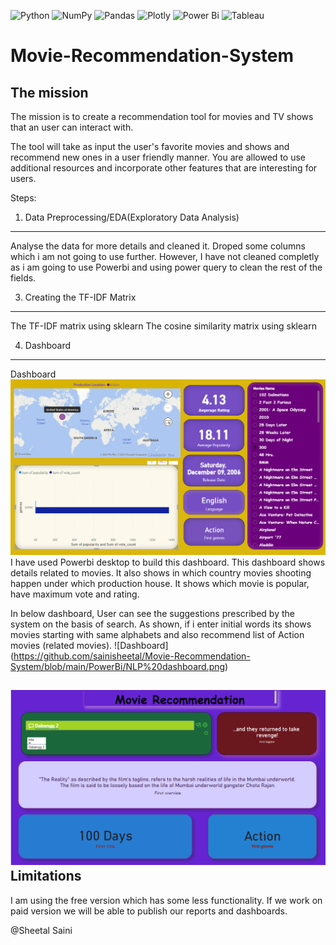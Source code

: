 ![Python](https://img.shields.io/badge/python-3670A0?style=for-the-badge&logo=python&logoColor=ffdd54)  ![NumPy](https://img.shields.io/badge/numpy-%23013243.svg?style=for-the-badge&logo=numpy&logoColor=white) ![Pandas](https://img.shields.io/badge/pandas-%23150458.svg?style=for-the-badge&logo=pandas&logoColor=white) ![Plotly](https://img.shields.io/badge/Plotly-%233F4F75.svg?style=for-the-badge&logo=plotly&logoColor=white) ![Power Bi](https://img.shields.io/badge/power_bi-F2C811?style=for-the-badge&logo=powerbi&logoColor=black)  ![Tableau](https://img.shields.io/badge/Tableau-E97627?style=for-the-badge&logo=Tableau&logoColor=white)
# Movie-Recommendation-System

The mission
-------------------------------------------------------------------------------------------------------------------------------------------------------------------------
The mission is to create a recommendation tool for movies and TV shows that an user can interact with.

The tool will take as input the user's favorite movies and shows and recommend new ones in a user friendly manner. You are allowed to use additional resources and incorporate other features that are interesting for users.


Steps:
1. Data Preprocessing/EDA(Exploratory Data Analysis)
-----------------------------------------------------------------------------------------------------------------------------------------------------------------------
Analyse the data for more details and cleaned it. Droped some columns which i am not going to use further. However, I have not cleaned completly as i am going to 
use Powerbi and using power query to clean the rest of the fields. 


3. Creating the TF-IDF Matrix
-------------------------------------------------------------------------------------------------------------------------------------------------------------
  The TF-IDF matrix using sklearn 
  The cosine similarity matrix using sklearn
  
4. Dashboard
-----------------------------------------------------------------------------------------------------------------------------------------------
Dashboard
![Dashboard](https://github.com/sainisheetal/Movie-Recommendation-System/blob/main/PowerBi/Movie%20Recommendation%20dashboard.png)
I have used Powerbi desktop to build this dashboard. This dashboard shows details related to movies. It also shows in which country movies shooting happen under which production house. It shows which movie is popular, have maximum vote and rating.


In below dashboard, User can see the suggestions prescribed by the system on the basis of search. As shown, if i enter initial words its shows movies starting with same alphabets and also recommend list of Action movies (related movies).
![Dashboard] (https://github.com/sainisheetal/Movie-Recommendation-System/blob/main/PowerBi/NLP%20dashboard.png)

![Dashboard](https://github.com/sainisheetal/Movie-Recommendation-System/blob/main/PowerBi/Movie%20Recommendation1.png)
Limitations
---------------------------------------------------------------------------------------------------------------------------------------
I am using the free version which has some less functionality. If we work on paid version we will be able to publish our reports and dashboards.

@Sheetal Saini
